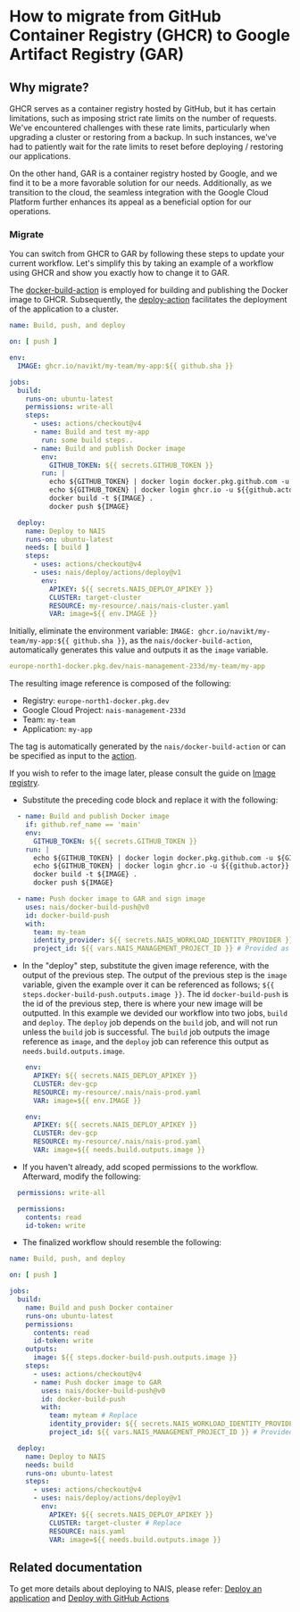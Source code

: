 # How to migrate from GitHub Container Registry (GHCR) to Google Artifact Registry (GAR)
## Why migrate?

GHCR serves as a container registry hosted by GitHub, but it has certain limitations, such as imposing strict rate
limits on the number of requests. We've encountered challenges with these rate limits, particularly when upgrading a
cluster or restoring from a backup. In such instances, we've had to patiently wait for the rate limits to reset before
deploying / restoring our applications.

On the other hand, GAR is a container registry hosted by Google, and we find it to be a more favorable solution for our
needs. Additionally, as we transition to the cloud, the seamless integration with the Google Cloud Platform further
enhances its appeal as a beneficial option for our operations.

### Migrate

You can switch from GHCR to GAR by following these steps
to update your current workflow. Let's simplify this by taking an
example of a workflow using GHCR and show you exactly how to change it
to GAR.

The [docker-build-action](https://github.com/nais/docker-build-push) is employed for building and publishing the
Docker image to GHCR.
Subsequently, the [deploy-action](https://github.com/nais/deploy/tree/master/actions/deploy) facilitates the
deployment of the application to a cluster.

```yaml
name: Build, push, and deploy

on: [ push ]

env:
  IMAGE: ghcr.io/navikt/my-team/my-app:${{ github.sha }}

jobs:
  build:
    runs-on: ubuntu-latest
    permissions: write-all
    steps:
      - uses: actions/checkout@v4
      - name: Build and test my-app
        run: some build steps..
      - name: Build and publish Docker image
        env:
          GITHUB_TOKEN: ${{ secrets.GITHUB_TOKEN }}
        run: |
          echo ${GITHUB_TOKEN} | docker login docker.pkg.github.com -u ${GITHUB_REPOSITORY} --password-stdin
          echo ${GITHUB_TOKEN} | docker login ghcr.io -u ${{github.actor}} --password-stdin
          docker build -t ${IMAGE} .
          docker push ${IMAGE}

  deploy:
    name: Deploy to NAIS
    runs-on: ubuntu-latest
    needs: [ build ]
    steps:
      - uses: actions/checkout@v4
      - uses: nais/deploy/actions/deploy@v1
        env:
          APIKEY: ${{ secrets.NAIS_DEPLOY_APIKEY }}
          CLUSTER: target-cluster
          RESOURCE: my-resource/.nais/nais-cluster.yaml
          VAR: image=${{ env.IMAGE }}
```

Initially, eliminate the environment variable: `IMAGE: ghcr.io/navikt/my-team/my-app:${{ github.sha }}`, as
the `nais/docker-build-action`, automatically generates this value and outputs it as the `image` variable.

```yaml
europe-north1-docker.pkg.dev/nais-management-233d/my-team/my-app
```

The resulting image reference is composed of the following:

* Registry: `europe-north1-docker.pkg.dev`
* Google Cloud Project: `nais-management-233d`
* Team: `my-team`
* Application: `my-app`

The tag is automatically generated by the `nais/docker-build-action` or can be specified as input to
the [action](https://github.com/nais/docker-build-push).

If you wish to refer to the image later, please consult the guide
on [Image registry](https://doc.nais.io/guides/application/#step-6-push-your-image-to-our-image-registry).

* Substitute the preceding code block and replace it with the following:

```yaml
  - name: Build and publish Docker image
    if: github.ref_name == 'main'
    env:
      GITHUB_TOKEN: ${{ secrets.GITHUB_TOKEN }}
    run: |
      echo ${GITHUB_TOKEN} | docker login docker.pkg.github.com -u ${GITHUB_REPOSITORY} --password-stdin
      echo ${GITHUB_TOKEN} | docker login ghcr.io -u ${{github.actor}} --password-stdin
      docker build -t ${IMAGE} .
      docker push ${IMAGE}
```

```yaml
  - name: Push docker image to GAR and sign image
    uses: nais/docker-build-push@v0
    id: docker-build-push
    with:
      team: my-team
      identity_provider: ${{ secrets.NAIS_WORKLOAD_IDENTITY_PROVIDER }} # Provided as Organization Secret
      project_id: ${{ vars.NAIS_MANAGEMENT_PROJECT_ID }} # Provided as Organization Variable
```

* In the "deploy" step, substitute the given image reference, with the output of the previous step. The output of the
  previous step is the `image` variable, given the example over it can be referenced as
  follows; `${{ steps.docker-build-push.outputs.image }}`. The id `docker-build-push` is the id of the previous step,
  there is where your new image will be outputted. In this example we devided our workflow into two jobs, `build`
  and `deploy`. The `deploy` job depends on the `build` job, and will not run unless the `build` job is successful.
  The `build` job outputs the image reference as `image`, and the `deploy` job can reference this output
  as `needs.build.outputs.image`.

```yaml
    env:
      APIKEY: ${{ secrets.NAIS_DEPLOY_APIKEY }}
      CLUSTER: dev-gcp
      RESOURCE: my-resource/.nais/nais-prod.yaml
      VAR: image=${{ env.IMAGE }}
```

```yaml
    env:
      APIKEY: ${{ secrets.NAIS_DEPLOY_APIKEY }}
      CLUSTER: dev-gcp
      RESOURCE: my-resource/.nais/nais-prod.yaml
      VAR: image=${{ needs.build.outputs.image }}
```

* If you haven't already, add scoped permissions to the workflow. Afterward, modify the following:

```yaml
  permissions: write-all
```

```yaml
  permissions:
    contents: read
    id-token: write
```

* The finalized workflow should resemble the following:

```yaml
name: Build, push, and deploy

on: [ push ]

jobs:
  build:
    name: Build and push Docker container
    runs-on: ubuntu-latest
    permissions:
      contents: read
      id-token: write
    outputs:
      image: ${{ steps.docker-build-push.outputs.image }}
    steps:
      - uses: actions/checkout@v4
      - name: Push docker image to GAR
        uses: nais/docker-build-push@v0
        id: docker-build-push
        with:
          team: myteam # Replace
          identity_provider: ${{ secrets.NAIS_WORKLOAD_IDENTITY_PROVIDER }} # Provided as Organization Secret
          project_id: ${{ vars.NAIS_MANAGEMENT_PROJECT_ID }} # Provided as Organization Variable

  deploy:
    name: Deploy to NAIS
    needs: build
    runs-on: ubuntu-latest
    steps:
      - uses: actions/checkout@v4
      - uses: nais/deploy/actions/deploy@v1
        env:
          APIKEY: ${{ secrets.NAIS_DEPLOY_APIKEY }}
          CLUSTER: target-cluster # Replace
          RESOURCE: nais.yaml
          VAR: image=${{ needs.build.outputs.image }}
```

## Related documentation

To get more details about deploying to NAIS, please
refer: [Deploy an application](https://doc.nais.io/guides/application/#deploying-an-application)
and [Deploy with GitHub Actions](https://doc.nais.io/deployment/?h=deploy+to#nais-deploy)
